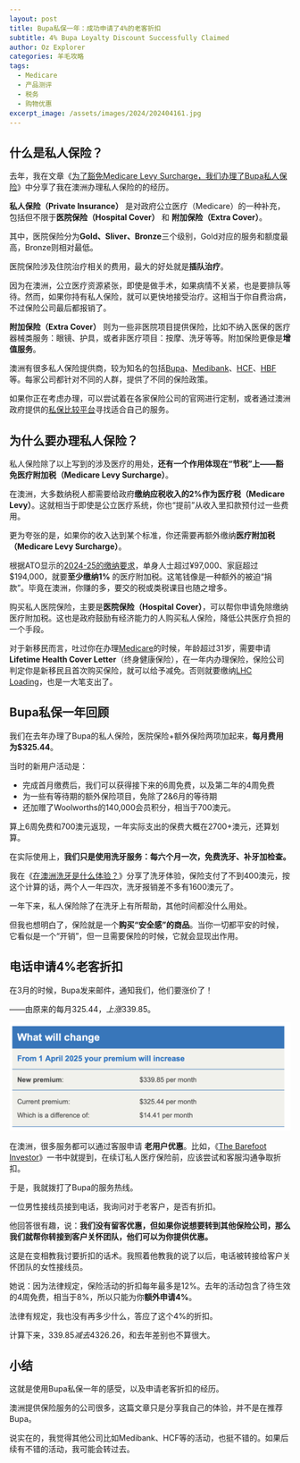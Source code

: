 ```yaml
---
layout: post
title: Bupa私保一年：成功申请了4%的老客折扣
subtitle: 4% Bupa Loyalty Discount Successfully Claimed
author: Oz Explorer
categories: 羊毛攻略
tags:
  - Medicare
  - 产品测评
  - 税务
  - 购物优惠
excerpt_image: /assets/images/2024/202404161.jpg
---
```

## 什么是私人保险？

去年，我在文章《[为了豁免Medicare Levy Surcharge，我们办理了Bupa私人保险](https://www.ozexplorers.com/澳洲生活/2024/04/16/joined-a-private-health-insurance-to-avoid-medicare-levy-surcharge.html)》中分享了我在澳洲办理私人保险的的经历。

**私人保险（Private Insurance）** 是对政府公立医疗（Medicare）的一种补充，包括但不限于**医院保险（Hospital Cover）** 和 **附加保险（Extra Cover）**。

其中，医院保险分为**Gold、Sliver、Bronze**三个级别，Gold对应的服务和额度最高，Bronze则相对最低。

医院保险涉及住院治疗相关的费用，最大的好处就是**插队治疗**。

因为在澳洲，公立医疗资源紧张，即使是做手术，如果病情不关紧，也是要排队等待。然而，如果你持有私人保险，就可以更快地接受治疗。这相当于你自费治病，不过保险公司最后都报销了。

**附加保险（Extra Cover）** 则为一些非医院项目提供保险，比如不纳入医保的医疗器械类服务：眼镜、护具，或者非医疗项目：按摩、洗牙等等。附加保险更像是**增值服务**。

澳洲有很多私人保险提供商，较为知名的包括[Bupa](https://www.bupa.com.au/)、[Medibank](https://www.medibank.com.au/)、[HCF](https://www.hcf.com.au/)、[HBF](https://www.hbf.com.au/)等。每家公司都针对不同的人群，提供了不同的保险政策。

如果你正在考虑办理，可以尝试着在各家保险公司的官网进行定制，或者通过澳洲政府提供的[私保比较平台](https://www.privatehealth.gov.au/)寻找适合自己的服务。

## 为什么要办理私人保险？

私人保险除了以上写到的涉及医疗的用处，**还有一个作用体现在“节税”上——豁免医疗附加税（Medicare Levy Surcharge）**。

在澳洲，大多数纳税人都需要给政府**缴纳应税收入的2%作为医疗税（Medicare Levy）**。这就相当于即使是公立医疗系统，你也“提前”从收入里扣款预付过一些费用。

更为夸张的是，如果你的收入达到某个标准，你还需要再额外缴纳**医疗附加税（Medicare Levy Surcharge）**。

根据ATO显示的[2024-25的缴纳要求](https://www.ato.gov.au/individuals-and-families/medicare-and-private-health-insurance/medicare-levy-surcharge/medicare-levy-surcharge-income-thresholds-and-rates)，单身人士超过¥97,000、家庭超过$194,000，就要**至少缴纳1%** 的医疗附加税。这笔钱像是一种额外的被迫“捐款”。毕竟在澳洲，你赚的多，要交的税或类税课目也随之增多。

购买私人医院保险，主要是**医院保险（Hospital Cover）**，可以帮你申请免除缴纳医疗附加税。这也是政府鼓励有经济能力的人购买私人保险，降低公共医疗负担的一个手段。

对于新移民而言，吐过你在办理[Medicare](https://www.ozexplorers.com/%E6%BE%B3%E6%B4%B2%E7%94%9F%E6%B4%BB/2024/04/04/received-40-year-anniversary-medicare-card-of-australia.html)的时候，年龄超过31岁，需要申请**Lifetime Health Cover Letter**（终身健康保险），在一年内办理保险，保险公司判定你是新移民且首次购买保险，就可以给予减免。否则就要缴纳[LHC Loading](https://www.privatehealth.gov.au/health_insurance/surcharges_incentives/lifetime_health_cover.htm)，也是一大笔支出了。

## Bupa私保一年回顾

我们在去年办理了Bupa的私人保险，医院保险+额外保险两项加起来，**每月费用为$325.44**。

当时的新用户活动是：
- 完成首月缴费后，我们可以获得接下来的6周免费，以及第二年的4周免费
- 为一些有等待期的额外保险项目，免除了2&6月的等待期
- 还加赠了Woolworths的140,000会员积分，相当于700澳元。

算上6周免费和700澳元返现，一年实际支出的保费大概在2700+澳元，还算划算。

在实际使用上，**我们只是使用洗牙服务：每六个月一次，免费洗牙、补牙加检查。**

我在《[在澳洲洗牙是什么体验？](https://www.ozexplorers.com/澳洲生活/2024/07/23/a-great-experience-of-teeth-cleaning-in-australia.html)》分享了洗牙体验，保险支付了不到400澳元，按这个计算的话，两个人一年四次，洗牙报销差不多有1600澳元了。

一年下来，私人保险除了在洗牙上有所帮助，其他时间都没什么用处。

但我也想明白了，保险就是一个**购买“安全感”的商品**。当你一切都平安的时候，它看似是一个“开销”，但一旦需要保险的时候，它就会显现出作用。

## 电话申请4%老客折扣

在3月的时候，Bupa发来邮件，通知我们，他们要涨价了！

——由原来的每月$325.44，上涨$339.85。

![202505101](/assets/images/2025/202505101.png)

在澳洲，很多服务都可以通过客服申请 **老用户优惠**。比如，《[The Barefoot Investor](https://www.ozexplorers.com/%E9%98%85%E8%AF%BB%E7%AC%94%E8%AE%B0/2024/09/18/review-of-the-barefoot-investor.html)》一书中就提到，在续订私人医疗保险前，应该尝试和客服沟通争取折扣。

于是，我就拨打了Bupa的服务热线。

一位男性接线员接到电话，我询问对于老客户，是否有折扣。

他回答很有趣，说：**我们没有留客优惠，但如果你说想要转到其他保险公司，那么我们就帮你转接到客户关怀团队，他们可以为你提供优惠。**

这是在变相教我讨要折扣的话术。我照着他教我的说了以后，电话被转接给客户关怀团队的女性接线员。

她说：因为法律规定，保险活动的折扣每年最多是12%。去年的活动包含了待生效的4周免费，相当于8%，所以只能为你**额外申请4%**。

法律有规定，我也没有再多少什么，答应了这个4%的折扣。

计算下来，$339.85减去4%折扣，每月$326.26，和去年差别也不算很大。

## 小结

这就是使用Bupa私保一年的感受，以及申请老客折扣的经历。

澳洲提供保险服务的公司很多，这篇文章只是分享我自己的体验，并不是在推荐Bupa。

说实在的，我觉得其他公司比如Medibank、HCF等的活动，也挺不错的。如果后续有不错的活动，我可能会转过去。
